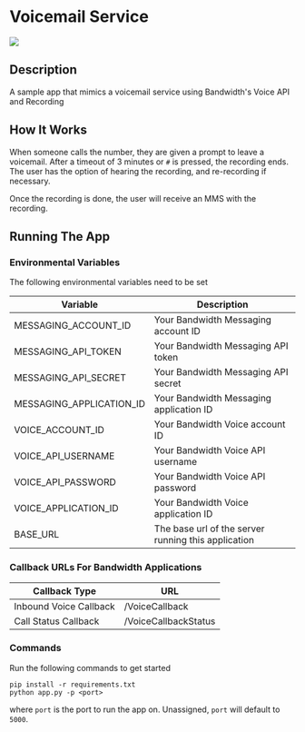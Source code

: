 # Voicemail Service

<a href="http://dev.bandwidth.com"><img src="https://s3.amazonaws.com/bwdemos/BW_Voice.png"/></a>
</div>

## Description
A sample app that mimics a voicemail service using Bandwidth's Voice API and Recording

## How It Works
When someone calls the number, they are given a prompt to leave a voicemail. After a timeout of 3 minutes or `#` is pressed, the recording ends. The user has the option of hearing the recording, and re-recording if necessary.

Once the recording is done, the user will receive an MMS with the recording.

## Running The App

### Environmental Variables
The following environmental variables need to be set

| Variable | Description |
|--|--|
| MESSAGING_ACCOUNT_ID | Your Bandwidth Messaging account ID |
| MESSAGING_API_TOKEN | Your Bandwidth Messaging API token |
| MESSAGING_API_SECRET | Your Bandwidth Messaging API secret |
| MESSAGING_APPLICATION_ID | Your Bandwidth Messaging application ID |
| VOICE_ACCOUNT_ID | Your Bandwidth Voice account ID |
| VOICE_API_USERNAME | Your Bandwidth Voice API username |
| VOICE_API_PASSWORD | Your Bandwidth Voice API password |
| VOICE_APPLICATION_ID | Your Bandwidth Voice application ID |
| BASE_URL | The base url of the server running this application |

### Callback URLs For Bandwidth Applications

| Callback Type | URL |
|--|--|
| Inbound Voice Callback | <url>/VoiceCallback |
| Call Status Callback | <url>/VoiceCallbackStatus |

### Commands
Run the following commands to get started

```
pip install -r requirements.txt
python app.py -p <port>
```

where `port` is the port to run the app on. Unassigned, `port` will default to `5000`.
